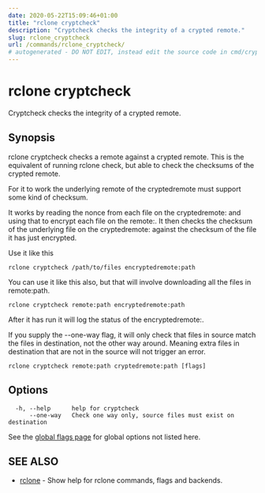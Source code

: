 ```yaml
---
date: 2020-05-22T15:09:46+01:00
title: "rclone cryptcheck"
description: "Cryptcheck checks the integrity of a crypted remote."
slug: rclone_cryptcheck
url: /commands/rclone_cryptcheck/
# autogenerated - DO NOT EDIT, instead edit the source code in cmd/cryptcheck/ and as part of making a release run "make commanddocs"
---
```

# rclone cryptcheck

Cryptcheck checks the integrity of a crypted remote.

## Synopsis


rclone cryptcheck checks a remote against a crypted remote.  This is
the equivalent of running rclone check, but able to check the
checksums of the crypted remote.

For it to work the underlying remote of the cryptedremote must support
some kind of checksum.

It works by reading the nonce from each file on the cryptedremote: and
using that to encrypt each file on the remote:.  It then checks the
checksum of the underlying file on the cryptedremote: against the
checksum of the file it has just encrypted.

Use it like this

    rclone cryptcheck /path/to/files encryptedremote:path

You can use it like this also, but that will involve downloading all
the files in remote:path.

    rclone cryptcheck remote:path encryptedremote:path

After it has run it will log the status of the encryptedremote:.

If you supply the --one-way flag, it will only check that files in source
match the files in destination, not the other way around. Meaning extra files in
destination that are not in the source will not trigger an error.


```
rclone cryptcheck remote:path cryptedremote:path [flags]
```

## Options

```
  -h, --help      help for cryptcheck
      --one-way   Check one way only, source files must exist on destination
```

See the [global flags page](/flags/) for global options not listed here.

## SEE ALSO

* [rclone](/commands/rclone/)	 - Show help for rclone commands, flags and backends.


